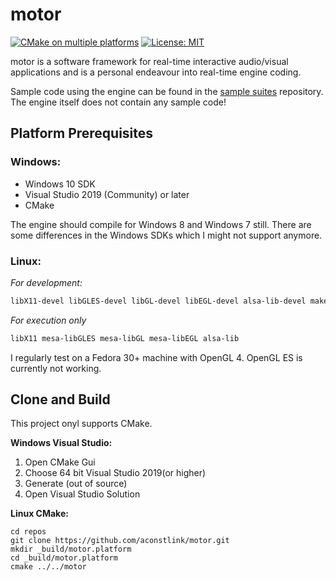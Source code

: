# motor

[![CMake on multiple platforms](https://github.com/aconstlink/motor/actions/workflows/cmake-multi-platform.yml/badge.svg)](https://github.com/aconstlink/motor/actions/workflows/cmake-multi-platform.yml)
[![License: MIT](https://img.shields.io/badge/License-MIT-yellow.svg)](https://opensource.org/licenses/MIT)

motor is a software framework for real-time interactive audio/visual applications and is a personal endeavour into real-time engine coding. 

Sample code using the engine can be found in the [sample suites](https://github.com/aconstlink/motor_suites) repository. The engine itself does not contain any sample code! 

## Platform Prerequisites

### Windows:
 - Windows 10 SDK
 - Visual Studio 2019 (Community) or later
 - CMake
 
 The engine should compile for Windows 8 and Windows 7 still. There are some differences in the Windows SDKs which I might not support anymore.

### Linux:

*For development:*
```bash
libX11-devel libGLES-devel libGL-devel libEGL-devel alsa-lib-devel make cmake gcc gcc-c++
```
*For execution only*
```bash
libX11 mesa-libGLES mesa-libGL mesa-libEGL alsa-lib
```

I regularly test on a Fedora 30+ machine with OpenGL 4. OpenGL ES is currently not working.


## Clone and Build

This project onyl supports CMake.

**Windows Visual Studio:**  
1. Open CMake Gui
2. Choose 64 bit Visual Studio 2019(or higher)
3. Generate (out of source)
4. Open Visual Studio Solution
   
**Linux CMake:**  
```
cd repos
git clone https://github.com/aconstlink/motor.git
mkdir _build/motor.platform
cd _build/motor.platform
cmake ../../motor
```


